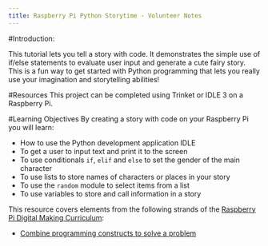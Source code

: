 ```yaml
---
title: Raspberry Pi Python Storytime - Volunteer Notes
---
```


#Introduction:

This tutorial lets you tell a story with code. It demonstrates the simple use of if/else statements to evaluate user input and generate a cute fairy story. This is a fun way to get started with Python programming that lets you really use your imagination and storytelling abilities!

#Resources
This project can be completed using Trinket or IDLE 3 on a Raspberry Pi. 

#Learning Objectives
By creating a story with code on your Raspberry Pi you will learn:

+ How to use the Python development application IDLE
+ To get a user to input text and print it to the screen
+ To use conditionals `if`, `elif` and `else` to set the gender of the main character
+ To use lists to store names of characters or places in your story
+ To use the `random` module to select items from a list
+ To use variables to store and call information in a story

This resource covers elements from the following strands of the [Raspberry Pi Digital Making Curriculum](https://www.raspberrypi.org/curriculum/):

+ [Combine programming constructs to solve a problem](https://www.raspberrypi.org/curriculum/programming/builder)


